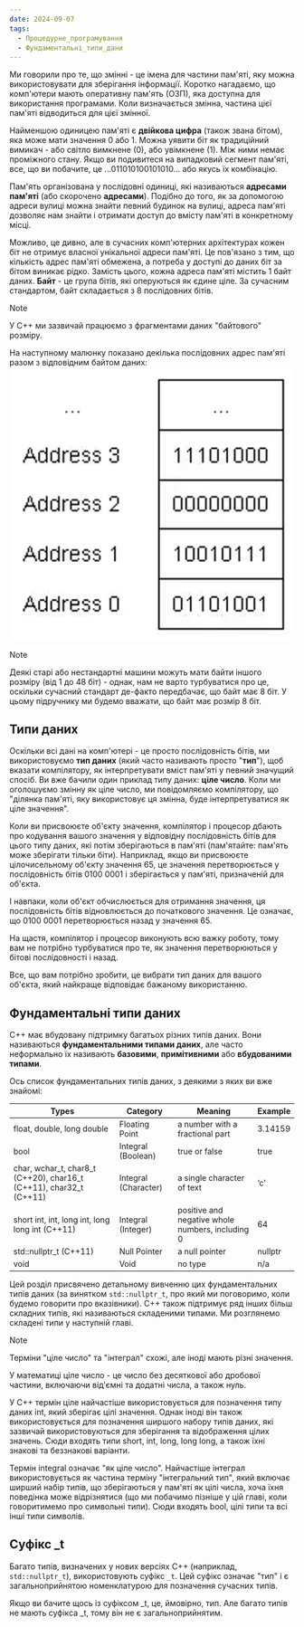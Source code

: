 ```yaml
---
date: 2024-09-07
tags:
  - Процедурне_програмування
  - Фундаментальні_типи_дани
---
```

Ми говорили про те, що змінні - це імена для частини пам'яті, яку можна використовувати для зберігання інформації. Коротко нагадаємо, що комп'ютери мають оперативну пам'ять (ОЗП), яка доступна для використання програмами. Коли визначається змінна, частина цієї пам'яті відводиться для цієї змінної.

Найменшою одиницею пам'яті є **двійкова цифра** (також звана бітом), яка може мати значення 0 або 1. Можна уявити біт як традиційний вимикач - або світло вимкнене (0), або увімкнене (1). Між ними немає проміжного стану. Якщо ви подивитеся на випадковий сегмент пам'яті, все, що ви побачите, це ...011010100101010... або якусь їх комбінацію.

Пам'ять організована у послідовні одиниці, які називаються **адресами пам'яті** (або скорочено **адресами**). Подібно до того, як за допомогою адреси вулиці можна знайти певний будинок на вулиці, адреса пам'яті дозволяє нам знайти і отримати доступ до вмісту пам'яті в конкретному місці.

Можливо, це дивно, але в сучасних комп'ютерних архітектурах кожен біт не отримує власної унікальної адреси пам'яті. Це пов'язано з тим, що кількість адрес пам'яті обмежена, а потреба у доступі до даних біт за бітом виникає рідко. Замість цього, кожна адреса пам'яті містить 1 байт даних. **Байт** - це група бітів, які оперуються як єдине ціле. За сучасним стандартом, байт складається з 8 послідовних бітів.

> [!NOTE]
> У C++ ми зазвичай працюємо з фрагментами даних "байтового" розміру.

На наступному малюнку показано декілька послідовних адрес пам'яті разом з відповідним байтом даних:
![Pasted image 20240907164040.png](./images/Pasted%20image%2020240907164040.png)

> [!NOTE]
> Деякі старі або нестандартні машини можуть мати байти іншого розміру (від 1 до 48 біт) - однак, нам не варто турбуватися про це, оскільки сучасний стандарт де-факто передбачає, що байт має 8 біт. У цьому підручнику ми будемо вважати, що байт має розмір 8 біт.
## Типи даних
Оскільки всі дані на комп'ютері - це просто послідовність бітів, ми використовуємо **тип даних** (який часто називають просто "**тип**"), щоб вказати компілятору, як інтерпретувати вміст пам'яті у певний значущий спосіб. Ви вже бачили один приклад типу даних: **ціле число**. Коли ми оголошуємо змінну як ціле число, ми повідомляємо компілятору, що "ділянка пам'яті, яку використовує ця змінна, буде інтерпретуватися як ціле значення".

Коли ви присвоюєте об'єкту значення, компілятор і процесор дбають про кодування вашого значення у відповідну послідовність бітів для цього типу даних, які потім зберігаються в пам'яті (пам'ятайте: пам'ять може зберігати тільки біти). Наприклад, якщо ви присвоюєте цілочисельному об'єкту значення 65, це значення перетворюється у послідовність бітів 0100 0001 і зберігається у пам'яті, призначеній для об'єкта.

І навпаки, коли об'єкт обчислюється для отримання значення, ця послідовність бітів відновлюється до початкового значення. Це означає, що 0100 0001 перетворюється назад у значення 65.

На щастя, компілятор і процесор виконують всю важку роботу, тому вам не потрібно турбуватися про те, як значення перетворюються у бітові послідовності і назад.

Все, що вам потрібно зробити, це вибрати тип даних для вашого об'єкта, який найкраще відповідає бажаному використанню.
## Фундаментальні типи даних
C++ має вбудовану підтримку багатьох різних типів даних. Вони називаються **фундаментальними типами даних**, але часто неформально їх називають **базовими**, **примітивними** або **вбудованими типами**.

Ось список фундаментальних типів даних, з деякими з яких ви вже знайомі:

| Types                                                              | Category             | Meaning                                          | Example |
| ------------------------------------------------------------------ | -------------------- | ------------------------------------------------ | ------- |
| float, double, long double                                         | Floating Point       | a number with a fractional part                  | 3.14159 |
| bool                                                               | Integral (Boolean)   | true or false                                    | true    |
| char, wchar_t, char8_t (C++20), char16_t (C++11), char32_t (C++11) | Integral (Character) | a single character of text                       | ‘c’     |
| short int, int, long int, long long int (C++11)                    | Integral (Integer)   | positive and negative whole numbers, including 0 | 64      |
| std::nullptr_t (C++11)                                             | Null Pointer         | a null pointer                                   | nullptr |
| void                                                               | Void                 | no type                                          | n/a     |

Цей розділ присвячено детальному вивченню цих фундаментальних типів даних (за винятком `std::nullptr_t`, про який ми поговоримо, коли будемо говорити про вказівники). C++ також підтримує ряд інших більш складних типів, які називаються складеними типами. Ми розглянемо складені типи у наступній главі.

> [!NOTE]
> Терміни "ціле число" та "інтеграл" схожі, але іноді мають різні значення.
> 
> У математиці ціле число - це число без десяткової або дробової частини, включаючи від'ємні та додатні числа, а також нуль.
> 
> У C++ термін ціле найчастіше використовується для позначення типу даних int, який зберігає цілі значення. Однак іноді він також використовується для позначення ширшого набору типів даних, які зазвичай використовуються для зберігання та відображення цілих значень. Сюди входять типи short, int, long, long long, а також їхні знакові та беззнакові варіанти.
> 
> Термін integral означає "як ціле число". Найчастіше інтеграл використовується як частина терміну "інтегральний тип", який включає ширший набір типів, що зберігаються у пам'яті як цілі числа, хоча їхня поведінка може відрізнятися (що ми побачимо пізніше у цій главі, коли говоритимемо про символьні типи). Сюди входять bool, цілі типи та всі інші типи символів.
## Суфікс _t
Багато типів, визначених у нових версіях C++ (наприклад, `std::nullptr_t`), використовують суфікс `_t`. Цей суфікс означає "тип" і є загальноприйнятою номенклатурою для позначення сучасних типів.

Якщо ви бачите щось із суфіксом _t, це, ймовірно, тип. Але багато типів не мають суфікса _t, тому він не є загальноприйнятим.